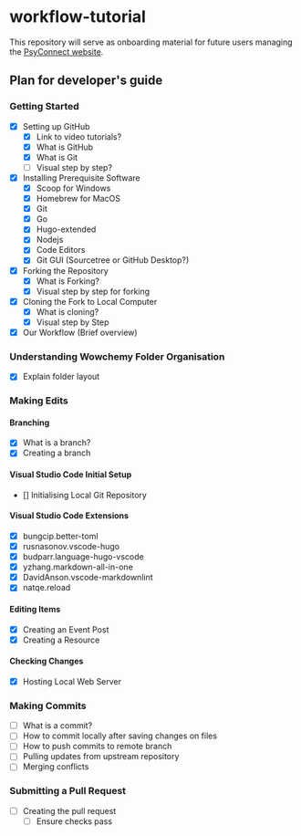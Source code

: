 # workflow-tutorial

This repository will serve as onboarding material for future users managing the [PsyConnect website](https://github.com/PsyConnect/PsyConnect.github.io).

## Plan for developer's guide

### Getting Started

- [x] Setting up GitHub
  - [x] Link to video tutorials?
  - [x] What is GitHub
  - [x] What is Git
  - [ ] Visual step by step?
- [x] Installing Prerequisite Software
  - [x] Scoop for Windows
  - [x] Homebrew for MacOS
  - [x] Git
  - [x] Go
  - [x] Hugo-extended
  - [x] Nodejs
  - [x] Code Editors
  - [x] Git GUI (Sourcetree or GitHub Desktop?)
- [x] Forking the Repository
  - [x] What is Forking?
  - [x] Visual step by step for forking
- [x] Cloning the Fork to Local Computer
  - [x] What is cloning?
  - [x] Visual step by Step
- [x] Our Workflow (Brief overview)

### Understanding Wowchemy Folder Organisation

- [x] Explain folder layout

### Making Edits

#### Branching

- [x] What is a branch?
- [x] Creating a branch

#### Visual Studio Code Initial Setup

- [] Initialising Local Git Repository

#### Visual Studio Code Extensions

- [x] bungcip.better-toml
- [x] rusnasonov.vscode-hugo
- [x] budparr.language-hugo-vscode
- [x] yzhang.markdown-all-in-one
- [x] DavidAnson.vscode-markdownlint
- [x] natqe.reload

#### Editing Items

- [x] Creating an Event Post
- [x] Creating a Resource

#### Checking Changes

- [x] Hosting Local Web Server

### Making Commits

- [ ] What is a commit?
- [ ] How to commit locally after saving changes on files
- [ ] How to push commits to remote branch
- [ ] Pulling updates from upstream repository
- [ ] Merging conflicts

### Submitting a Pull Request

- [ ] Creating the pull request
  - [ ] Ensure checks pass
